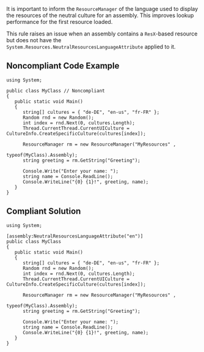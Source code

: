
It is important to inform the `ResourceManager` of the language used to display the resources of the neutral culture for an assembly. This improves lookup performance for the first resource loaded.

This rule raises an issue when an assembly contains a `ResX`-based resource but does not have the `System.Resources.NeutralResourcesLanguageAttribute` applied to it.

## Noncompliant Code Example


    using System;
    
    public class MyClass // Noncompliant
    {
       public static void Main()
       {
          string[] cultures = { "de-DE", "en-us", "fr-FR" };
          Random rnd = new Random();
          int index = rnd.Next(0, cultures.Length);
          Thread.CurrentThread.CurrentUICulture = CultureInfo.CreateSpecificCulture(cultures[index]);
    
          ResourceManager rm = new ResourceManager("MyResources" ,
                                                   typeof(MyClass).Assembly);
          string greeting = rm.GetString("Greeting");
    
          Console.Write("Enter your name: ");
          string name = Console.ReadLine();
          Console.WriteLine("{0} {1}!", greeting, name);
       }
    }


## Compliant Solution


    using System;
    
    [assembly:NeutralResourcesLanguageAttribute("en")]
    public class MyClass
    {
       public static void Main()
       {
          string[] cultures = { "de-DE", "en-us", "fr-FR" };
          Random rnd = new Random();
          int index = rnd.Next(0, cultures.Length);
          Thread.CurrentThread.CurrentUICulture = CultureInfo.CreateSpecificCulture(cultures[index]);
    
          ResourceManager rm = new ResourceManager("MyResources" ,
                                                   typeof(MyClass).Assembly);
          string greeting = rm.GetString("Greeting");
    
          Console.Write("Enter your name: ");
          string name = Console.ReadLine();
          Console.WriteLine("{0} {1}!", greeting, name);
       }
    }

